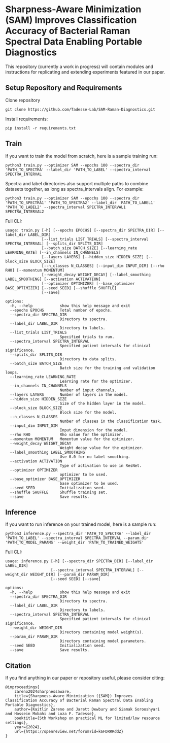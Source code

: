 # Sharpness-Aware Minimization (SAM) Improves Classification Accuracy of Bacterial Raman Spectral Data Enabling Portable Diagnostics

This repository (currently a work in progress) will contain modules and instructions for replicating and extending experiments featured in our paper.

## Setup Repository and Requirements
Clone repository 
```
git clone https://github.com/Tadesse-Lab/SAM-Raman-Diagnostics.git
```
Install requirements:
```
pip install -r requirements.txt
```
## Train
If you want to train the model from scratch, here is a sample training run:
```
python3 train.py --optimizer SAM --epochs 100 --spectra_dir 'PATH_TO_SPECTRA' --label_dir 'PATH_TO_LABEL' --spectra_interval SPECTRA_INTERVAL
```
Spectra and label directories also support multiple paths to combine datasets together, as long as spectra_intervals align. For example:
```
python3 train.py --optimizer SAM --epochs 100 --spectra_dir 'PATH_TO_SPECTRA1' 'PATH_TO_SPECTRA2' --label_dir 'PATH_TO_LABEL1' 'PATH_TO_LABEL2' --spectra_interval SPECTRA_INTERVAL1 SPECTRA_INTERVAL2
```
Full CLI:
```
usage: train.py [-h] [--epochs EPOCHS] [--spectra_dir SPECTRA_DIR] [--label_dir LABEL_DIR]
                [--list_trials LIST_TRIALS] [--spectra_interval SPECTRA_INTERVAL] [--splits_dir SPLITS_DIR]
                [--batch_size BATCH_SIZE] [--learning_rate LEARNING_RATE] [--in_channels IN_CHANNELS]
                [--layers LAYERS] [--hidden_size HIDDEN_SIZE] [--block_size BLOCK_SIZE]
                [--n_classes N_CLASSES] [--input_dim INPUT_DIM] [--rho RHO] [--momentum MOMENTUM]
                [--weight_decay WEIGHT_DECAY] [--label_smoothing LABEL_SMOOTHING] [--activation ACTIVATION]
                [--optimizer OPTIMIZER] [--base_optimizer BASE_OPTIMIZER] [--seed SEED] [--shuffle SHUFFLE]
                [--save]

options:
  -h, --help            show this help message and exit
  --epochs EPOCHS       Total number of epochs.
  --spectra_dir SPECTRA_DIR
                        Directory to spectra.
  --label_dir LABEL_DIR
                        Directory to labels.
  --list_trials LIST_TRIALS
                        Specified trials to run.
  --spectra_interval SPECTRA_INTERVAL
                        Specified patient intervals for clinical significance.
  --splits_dir SPLITS_DIR
                        Directory to data splits.
  --batch_size BATCH_SIZE
                        Batch size for the training and validation loops.
  --learning_rate LEARNING_RATE
                        Learning rate for the optimizer.
  --in_channels IN_CHANNELS
                        Number of input channels.
  --layers LAYERS       Number of layers in the model.
  --hidden_size HIDDEN_SIZE
                        Size of the hidden layer in the model.
  --block_size BLOCK_SIZE
                        Block size for the model.
  --n_classes N_CLASSES
                        Number of classes in the classification task.
  --input_dim INPUT_DIM
                        Input dimension for the model.
  --rho RHO             Rho value for the optimizer.
  --momentum MOMENTUM   Momentum value for the optimizer.
  --weight_decay WEIGHT_DECAY
                        Weight decay value for the optimizer.
  --label_smoothing LABEL_SMOOTHING
                        Use 0.0 for no label smoothing.
  --activation ACTIVATION
                        Type of activation to use in ResNet.
  --optimizer OPTIMIZER
                        optimizer to be used.
  --base_optimizer BASE_OPTIMIZER
                        base optimizer to be used.
  --seed SEED           Initialization seed.
  --shuffle SHUFFLE     Shuffle training set.
  --save                Save results.
```

## Inference
If you want to run inference on your trained model, here is a sample run:
```
python3 inference.py --spectra_dir 'PATH_TO_SPECTRA' --label_dir 'PATH_TO_LABEL' --spectra_interval SPECTRA_INTERVAL --param_dir 'PATH_TO_MODEL_PARAMS' --weight_dir 'PATH_TO_TRAINED_WEIGHTS'
```
Full CLI:
```
usage: inference.py [-h] [--spectra_dir SPECTRA_DIR] [--label_dir LABEL_DIR]
                    [--spectra_interval SPECTRA_INTERVAL] [--weight_dir WEIGHT_DIR] [--param_dir PARAM_DIR]
                    [--seed SEED] [--save]

options:
  -h, --help            show this help message and exit
  --spectra_dir SPECTRA_DIR
                        Directory to spectra.
  --label_dir LABEL_DIR
                        Directory to labels.
  --spectra_interval SPECTRA_INTERVAL
                        Specified patient intervals for clinical significance.
  --weight_dir WEIGHT_DIR
                        Directory containing model weight(s).
  --param_dir PARAM_DIR
                        Directory containing model parameters.
  --seed SEED           Initialization seed.
  --save                Save results.
```

## Citation
If you find anything in our paper or repository useful, please consider citing:
```
@inproceedings{
    zareno2024sharpnessaware,
    title={Sharpness-Aware Minimization ({SAM}) Improves Classification Accuracy of Bacterial Raman Spectral Data Enabling Portable Diagnostics},
    author={Kaitlin Zareno and Jarett Dewbury and Siamak Sorooshyari and Hossein Mobahi and Loza F. Tadesse},
    booktitle={5th Workshop on practical ML for limited/low resource settings},
    year={2024},
    url={https://openreview.net/forum?id=k6FDRRRddZ}
}
```
